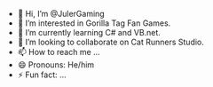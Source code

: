 - 👋 Hi, I’m @JulerGaming
- 👀 I’m interested in Gorilla Tag Fan Games.
- 🌱 I’m currently learning C# and VB.net.
- 💞️ I’m looking to collaborate on Cat Runners Studio.
- 📫 How to reach me ...
- 😄 Pronouns: He/him
- ⚡ Fun fact: ...

<!---
JulerGaming/JulerGaming is a ✨ special ✨ repository because its `README.md` (this file) appears on your GitHub profile.
You can click the Preview link to take a look at your changes.
--->
